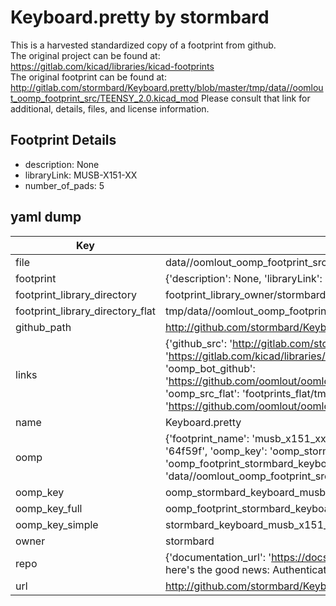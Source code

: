 # Keyboard.pretty by stormbard  
This is a harvested standardized copy of a footprint from github.  
The original project can be found at:  
https://gitlab.com/kicad/libraries/kicad-footprints  
The original footprint can be found at:
http://gitlab.com/stormbard/Keyboard.pretty/blob/master/tmp/data//oomlout_oomp_footprint_src/TEENSY_2.0.kicad_mod
Please consult that link for additional, details, files, and license information.  
## Footprint Details
* description: None  
* libraryLink: MUSB-X151-XX  
* number_of_pads: 5  
## yaml dump  
| Key | Value |  
| --- | --- |  
| file | data//oomlout_oomp_footprint_src/Keyboard.pretty/MUSB-X151-XX.kicad_mod |  
| footprint | {'description': None, 'libraryLink': 'MUSB-X151-XX', 'number_of_pads': 5} |  
| footprint_library_directory | footprint_library_owner/stormbard_Keyboard.pretty |  
| footprint_library_directory_flat | tmp/data//oomlout_oomp_footprint_src/footprints_flat/stormbard_keyboard_musb_x151_xx/working |  
| github_path | http://github.com/stormbard/Keyboard.pretty/blob/master/tmp/data//oomlout_oomp_footprint_src/MUSB-X151-XX.kicad_mod |  
| links | {'github_src': 'http://gitlab.com/stormbard/Keyboard.pretty/blob/master/tmp/data//oomlout_oomp_footprint_src/TEENSY_2.0.kicad_mod', 'github_src_repo': 'https://gitlab.com/kicad/libraries/kicad-footprints', 'oomp_bot': 'tmp/data//oomlout_oomp_footprint_src/footprints/stormbard_keyboard_musb_x151_xx/working', 'oomp_bot_github': 'https://github.com/oomlout/oomlout_oomp_footprint_bot/tree/main/tmp/data//oomlout_oomp_footprint_src/footprints/stormbard_keyboard_musb_x151_xx/working', 'oomp_src_flat': 'footprints_flat/tmp/data//oomlout_oomp_footprint_src/footprints_flat/stormbard_keyboard_musb_x151_xx/working', 'oomp_src_flat_github': 'https://github.com/oomlout/oomlout_oomp_footprint_src/tree/main/tmp/data//oomlout_oomp_footprint_src/footprints_flat/stormbard_keyboard_musb_x151_xx/working'} |  
| name | Keyboard.pretty |  
| oomp | {'footprint_name': 'musb_x151_xx', 'library_name': 'keyboard', 'md5': '64f59fb7dc6be8df4e5ded603cc9c7f2', 'md5_10': '64f59fb7dc', 'md5_5': '64f59', 'md5_6': '64f59f', 'oomp_key': 'oomp_stormbard_keyboard_musb_x151_xx', 'oomp_key_extra': 'oomp_footprint_stormbard_keyboard_musb_x151_xx', 'oomp_key_full': 'oomp_footprint_stormbard_keyboard_musb_x151_xx_64f59f', 'oomp_key_simple': 'stormbard_keyboard_musb_x151_xx', 'original_filename': 'data//oomlout_oomp_footprint_src/Keyboard.pretty/MUSB-X151-XX.kicad_mod', 'owner_name': 'stormbard'} |  
| oomp_key | oomp_stormbard_keyboard_musb_x151_xx |  
| oomp_key_full | oomp_footprint_stormbard_keyboard_musb_x151_xx |  
| oomp_key_simple | stormbard_keyboard_musb_x151_xx |  
| owner | stormbard |  
| repo | {'documentation_url': 'https://docs.github.com/rest/overview/resources-in-the-rest-api#rate-limiting', 'message': "API rate limit exceeded for 84.66.142.224. (But here's the good news: Authenticated requests get a higher rate limit. Check out the documentation for more details.)"} |  
| url | http://github.com/stormbard/Keyboard.pretty |  

